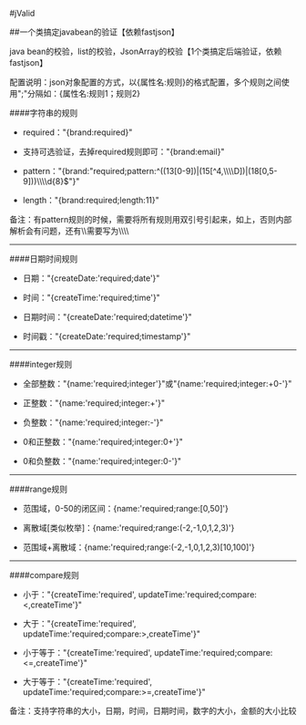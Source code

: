 #jValid

##一个类搞定javabean的验证【依赖fastjson】

java bean的校验，list<object>的校验，JsonArray的校验【1个类搞定后端验证，依赖fastjson】

配置说明：json对象配置的方式，以{属性名:规则}的格式配置，多个规则之间使用";"分隔如：{属性名:规则1；规则2}

####字符串的规则

* required："{brand:required}"

* 支持可选验证，去掉required规则即可："{brand:email}"

* pattern："{brand:\"required;pattern:\^((13[0-9])|(15[\^4,\\\\\\\\D])|(18[0,5-9]))\\\\\\\\d{8}$\"}"

* length："{brand:required;length:11}"

备注：有pattern规则的时候，需要将所有规则用双引号引起来，如上，否则内部解析会有问题，还有\\\\需要写为\\\\\\\\

***

####日期时间规则

* 日期："{createDate:'required;date'}"

* 时间："{createTime:'required;time'}"

* 日期时间："{createDate:'required;datetime'}"

* 时间戳："{createDate:'required;timestamp'}"

***

####integer规则

* 全部整数："{name:'required;integer'}"或"{name:'required;integer:+0-'}"

* 正整数："{name:'required;integer:+'}"

* 负整数："{name:'required;integer:-'}"

* 0和正整数："{name:'required;integer:0+'}"

* 0和负整数："{name:'required;integer:0-'}"

***

####range规则

* 范围域，0-50的闭区间：{name:'required;range:[0,50]'}

* 离散域[类似枚举]：{name:'required;range:(-2,-1,0,1,2,3)'}

* 范围域+离散域：{name:'required;range:(-2,-1,0,1,2,3)[10,100]'}

***

####compare规则

* 小于："{createTime:'required', updateTime:'required;compare:<,createTime'}"

* 大于："{createTime:'required', updateTime:'required;compare:>,createTime'}"

* 小于等于："{createTime:'required', updateTime:'required;compare:<=,createTime'}"

* 大于等于："{createTime:'required', updateTime:'required;compare:>=,createTime'}"

备注：支持字符串的大小，日期，时间，日期时间，数字的大小，金额的大小比较
